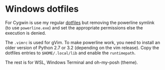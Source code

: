 Windows dotfiles
================

For Cygwin is use my regular [dotfiles](/gbraad/dotfiles) but removing the powerline symlink (to use `powerline.exe`) and set the appropriate permissions else the execution is denied.

The `.vimrc` is used for gVim. To make powerline work, you need to install an older version of Python 2.7 or 3.2 (depending on the vim release). Copy the dotfiles entries to `$HOME/.local/lib` and enable the `runtimepath`.

The rest is for WSL, Windows Terminal and oh-my-posh (theme).
